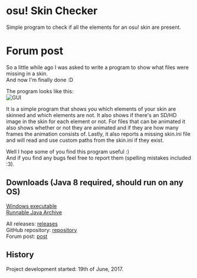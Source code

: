# osu! Skin Checker
Simple program to check if all the elements for an osu! skin are present.

# Forum post
So a little while ago I was asked to write a program to show what files were missing in a skin.<br>
And now I'm finally done :D

The program looks like this:<br>
![GUI](https://i.imgur.com/B4HYyyD.png)

It is a simple program that shows you which elements of your skin are skinned and which elements are not. It also shows if there's an SD/HD image in the skin for each element or not. For files that can be animated it also shows whether or not they are animated and if they are how many frames the animation consists of. Lastly, it also reports a missing skin.ini file and will read and use custom paths from the skin.ini if they exist.

Well I hope some of you find this program useful :)<br>
And if you find any bugs feel free to report them (spelling mistakes included :3).

## Downloads (Java 8 required, should run on any OS)<br>
[Windows executable](https://github.com/RoanH/osuSkinChecker/releases/download/v2.2/SkinChecker-v2.2.exe)<br>
[Runnable Java Archive](https://github.com/RoanH/osuSkinChecker/releases/download/v2.2/SkinChecker-v2.2.jar)

All releases: [releases](https://github.com/RoanH/osuSkinChecker/releases)<br>
GitHub repository: [repository](https://github.com/RoanH/osuSkinChecker)<br>
Forum post: [post](https://osu.ppy.sh/community/forums/topics/617168)

## History
Project development started: 19th of June, 2017.
